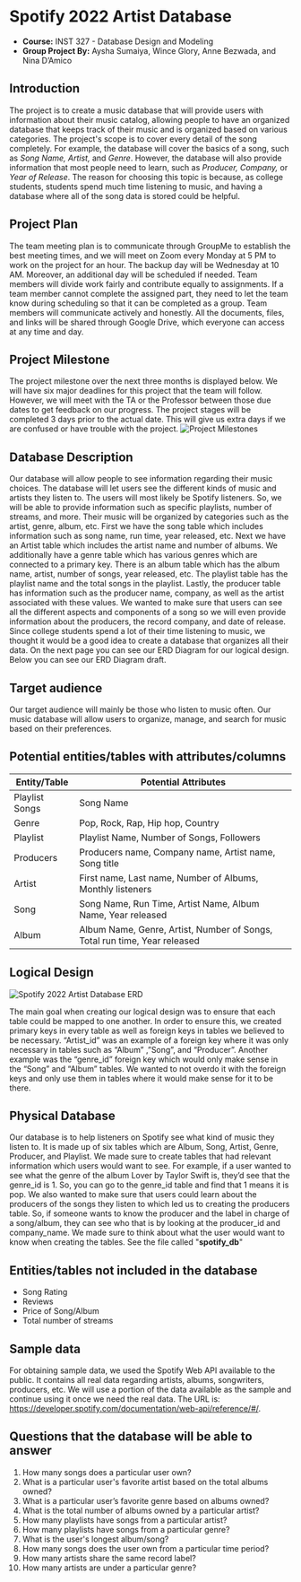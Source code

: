# Spotify 2022 Artist Database
- **Course:** INST 327 - Database Design and Modeling
- **Group Project By:** Aysha Sumaiya, Wince Glory, Anne Bezwada, and Nina D’Amico

## Introduction
The project is to create a music database that will provide users with information about their music catalog, allowing people to have an organized database that keeps track of their music and is organized based on various categories.
The project's scope is to cover every detail of the song completely. For example, the database will cover the basics of a song, such as _Song Name, Artist,_ and _Genre_. However, the database will also provide information that most people need to learn, such as _Producer, Company,_ or _Year of Release_. The reason for choosing this topic is because, as college students, students spend much time listening to music, and having a database where all of the song data is stored could be helpful.

## Project Plan 
The team meeting plan is to communicate through GroupMe to establish the best meeting times, and we will meet on Zoom every Monday at 5 PM to work on the project for an hour. The backup day will be Wednesday at 10 AM. Moreover, an additional day will be scheduled if needed.
Team members will divide work fairly and contribute equally to assignments. If a team member cannot complete the assigned part, they need to let the team know during scheduling so that it can be completed as a group. Team members will communicate actively and honestly. All the documents, files, and links will be shared through Google Drive, which everyone can access at any time and day.

## Project Milestone
The project milestone over the next three months is displayed below. We will have six major deadlines for this project that the team will follow. However, we will meet with the TA or the Professor between those due dates to get feedback on our progress. The project stages will be completed 3 days prior to the actual date. This will give us extra days if we are confused or have trouble with the project. 
![Project Milestones](https://github.com/asumaiya74/Spotify-2022-Artist-Database/assets/90868294/6c574354-7921-44b1-9776-c10c1dda2419)

## Database Description
Our database will allow people to see information regarding their music choices. The database will let users see the different kinds of music and artists they listen to. The  users will most likely be Spotify listeners. So, we will be able to provide information such as specific playlists, number of streams, and more. 
Their music will be organized by categories such as the artist, genre, album, etc. First we have the song table which includes information such as song name, run time, year released, etc. Next we have an Artist table which includes the artist name and number of albums. We additionally have a genre table which has various genres which are connected to a primary key. There is an album table which has the album name, artist, number of songs, year released, etc. The playlist table has the playlist name and the total songs in the playlist. Lastly, the producer table has information such as the producer name, company, as well as the artist associated with these values. We wanted to make sure that users can see all the different aspects and components of a song so we will even provide information about the producers, the record company,  and date of release. Since college students spend a lot of their time listening to music, we thought it would be a good idea to create a database that organizes all their data. On the next page you can see our ERD Diagram for our logical design. Below you can see our ERD Diagram draft.

## Target audience
Our target audience will mainly be those who listen to music often. Our music database will allow users to organize, manage, and search for music based on their preferences.

## Potential entities/tables with attributes/columns
| Entity/Table | Potential Attributes |
|----------|----------|
| Playlist Songs  | Song Name | 
| Genre | Pop, Rock, Rap, Hip hop, Country | 
| Playlist  | Playlist Name, Number of Songs, Followers  | 
| Producers | Producers name, Company name, Artist name, Song title  | 
| Artist | First name, Last name, Number of Albums, Monthly listeners |
| Song   | Song Name, Run Time, Artist Name, Album Name, Year released |
| Album  | Album Name, Genre, Artist, Number of Songs, Total run time, Year released  | 

 ## Logical Design
![Spotify 2022 Artist Database ERD](https://github.com/asumaiya74/Spotify-2022-Artist-Database/assets/90868294/812ef9f8-7ee9-485f-9ffa-da0101439620)

The main goal when creating our logical design was to ensure that each table could be mapped to one another. In order to ensure this, we created primary keys in every table as well as foreign keys in tables we believed to be necessary. “Artist_id” was an example of a foreign key where it was only necessary in tables such as “Album” ,”Song”, and “Producer”. Another example was the “genre_id” foreign key which would only make sense in the “Song” and “Album” tables. We wanted to not overdo it with the foreign keys and only use them in tables where it would make sense for it to be there.

## Physical Database
Our database is to help listeners on Spotify see what kind of music they listen to. It is made up of six tables which are Album, Song, Artist, Genre, Producer, and Playlist. We made sure to create tables that had relevant information which users would want to see. For example, if a user wanted to see what the genre of the album Lover by Taylor Swift is, they’d see that the genre_id is 1. So, you can go to the genre_id table and find that 1 means it is pop. We also wanted to make sure that users could learn about the producers of the songs they listen to which led us to creating the producers table. So, if someone wants to know the producer and the label in charge of a song/album, they can see who that is by looking at the producer_id and company_name. We made sure to think about what the user would want to know when creating the tables. See the file called "**spotify_db**"

## Entities/tables not included in the database 
- Song Rating
- Reviews
- Price of Song/Album
- Total number of streams

## Sample data 
For obtaining sample data, we used the Spotify Web API available to the public. It contains all real data regarding artists, albums, songwriters, producers, etc. We will use a portion of the data available as the sample and continue using it once we need the real data. The URL is:  https://developer.spotify.com/documentation/web-api/reference/#/. 

## Questions that the database will be able to answer
1. How many songs does a particular user own?
2. What is a particular user's favorite artist based on the total albums owned?
3. What is a particular user’s favorite genre based on albums owned?
4. What is the total number of albums owned by a particular artist?
5. How many playlists have songs from a particular artist?
6. How many playlists have songs from a particular genre?
7. What is the user's longest album/song?
8. How many songs does the user own from a particular time period?
9. How many artists share the same record label?
10. How many artists are under a particular genre?

